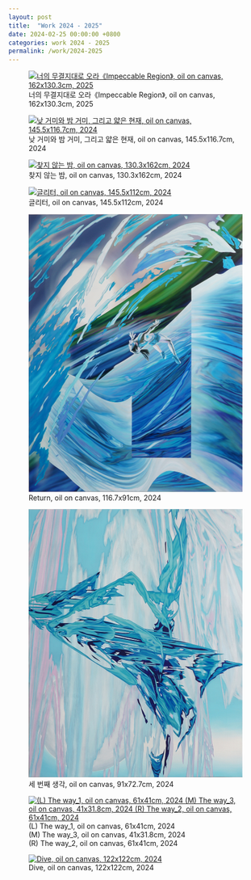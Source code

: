 ```yaml
---
layout: post
title:  "Work 2024 - 2025"
date: 2024-02-25 00:00:00 +0800
categories: work 2024 - 2025
permalink: /work/2024-2025
---
```


<figure class="work">
  <a href="/assets/img/work/2025/1.jpg" data-lightbox="work-2024-2025" data-title="너의 무결지대로 오라《Impeccable Region》, oil on canvas, 162x130.3cm, 2025">
    <img src="/assets/img/work/2025/1.jpg" alt="너의 무결지대로 오라《Impeccable Region》, oil on canvas, 162x130.3cm, 2025" title="너의 무결지대로 오라《Impeccable Region》, oil on canvas, 162x130.3cm, 2025">
  </a>
  <figcaption>너의 무결지대로 오라《Impeccable Region》, oil on canvas, 162x130.3cm, 2025</figcaption>
</figure>

<figure class="work">
  <a href="/assets/img/work/2024/7.jpg" data-lightbox="work-2024-2025" data-title="낮 거미와 밤 거미, 그리고 얇은 현재, oil on canvas, 145.5x116.7cm, 2024">
    <img src="/assets/img/work/2024/7.jpg" alt="낮 거미와 밤 거미, 그리고 얇은 현재, oil on canvas, 145.5x116.7cm, 2024" title="낮 거미와 밤 거미, 그리고 얇은 현재, oil on canvas, 145.5x116.7cm, 2024">
  </a>
  <figcaption>낮 거미와 밤 거미, 그리고 얇은 현재, oil on canvas, 145.5x116.7cm, 2024</figcaption>
</figure>

<figure class="work">
  <a href="/assets/img/work/2024/1.jpg" data-lightbox="work-2024-2025" data-title="찾지 않는 밤, oil on canvas, 130.3x162cm, 2024">
    <img src="/assets/img/work/2024/1.jpg" alt="찾지 않는 밤, oil on canvas, 130.3x162cm, 2024" title="찾지 않는 밤, oil on canvas, 130.3x162cm, 2024">
  </a>
  <figcaption>찾지 않는 밤, oil on canvas, 130.3x162cm, 2024</figcaption>
</figure>

<figure class="work">
  <a href="/assets/img/work/2024/2.jpg" data-lightbox="work-2024-2025" data-title="글리터, oil on canvas, 145.5x112cm, 2024">
    <img src="/assets/img/work/2024/2.jpg" alt="글리터, oil on canvas, 145.5x112cm, 2024" title="글리터, oil on canvas, 145.5x112cm, 2024">
  </a>
  <figcaption>글리터, oil on canvas, 145.5x112cm, 2024</figcaption>
</figure>

<figure class="work">
  <a href="/assets/img/work/2024/3.jpg" data-lightbox="work-2024-2025" data-title="Return, oil on canvas, 116.7x91cm, 2024">
    <img src="/assets/img/work/2024/3.jpg" alt="Return, oil on canvas, 116.7x91cm, 2024" title="Return, oil on canvas, 116.7x91cm, 2024">
  </a>
  <figcaption>Return, oil on canvas, 116.7x91cm, 2024</figcaption>
</figure>

<figure class="work">
  <a href="/assets/img/work/2024/4.jpg" data-lightbox="work-2024-2025" data-title="세 번째 생각, oil on canvas, 91x72.7cm, 2024">
    <img src="/assets/img/work/2024/4.jpg" alt="세 번째 생각, oil on canvas, 91x72.7cm, 2024" title="세 번째 생각, oil on canvas, 91x72.7cm, 2024">
  </a>
  <figcaption>세 번째 생각, oil on canvas, 91x72.7cm, 2024</figcaption>
</figure>

<figure class="work">
  <a href="/assets/img/work/2024/5.jpg" data-lightbox="work-2024-2025" data-title="(L) The way_1, oil on canvas, 61x41cm, 2024 <br> (M) The way_3, oil on canvas, 41x31.8cm, 2024 <br> (R) The way_2, oil on canvas, 61x41cm, 2024">
    <img src="/assets/img/work/2024/5.jpg" alt="(L) The way_1, oil on canvas, 61x41cm, 2024 (M) The way_3, oil on canvas, 41x31.8cm, 2024 (R) The way_2, oil on canvas, 61x41cm, 2024" title="(L) The way_1, oil on canvas, 61x41cm, 2024 (M) The way_3, oil on canvas, 41x31.8cm, 2024 (R) The way_2, oil on canvas, 61x41cm, 2024">
  </a>
  <figcaption>(L) The way_1, oil on canvas, 61x41cm, 2024 <br> (M) The way_3, oil on canvas, 41x31.8cm, 2024 <br> (R) The way_2, oil on canvas, 61x41cm, 2024</figcaption>
</figure>

<figure class="work">
  <a href="/assets/img/work/2024/6.jpg" data-lightbox="work-2024-2025" data-title="Dive, oil on canvas, 122x122cm, 2024">
    <img src="/assets/img/work/2024/6.jpg" alt="Dive, oil on canvas, 122x122cm, 2024" title="Dive, oil on canvas, 122x122cm, 2024">
  </a>
  <figcaption>Dive, oil on canvas, 122x122cm, 2024</figcaption>
</figure>
